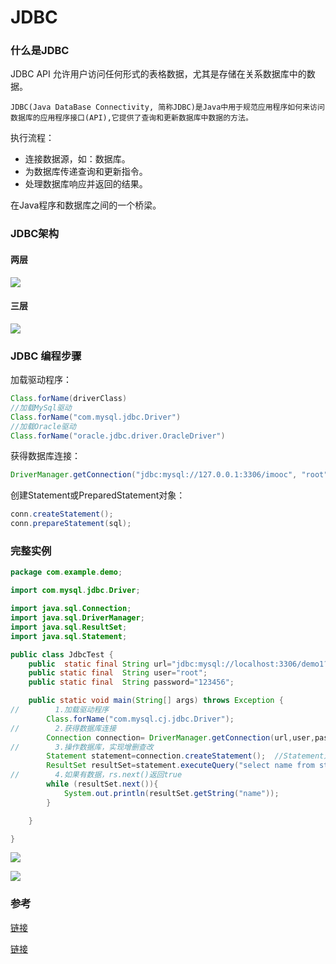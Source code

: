 # JDBC


### 什么是JDBC

JDBC API 允许用户访问任何形式的表格数据，尤其是存储在关系数据库中的数据。

`JDBC(Java DataBase Connectivity, 简称JDBC)是Java中用于规范应用程序如何来访问数据库的应用程序接口(API),它提供了查询和更新数据库中数据的方法。`

执行流程：

- 连接数据源，如：数据库。
- 为数据库传递查询和更新指令。
- 处理数据库响应并返回的结果。

在Java程序和数据库之间的一个桥梁。



### JDBC架构

#### 两层

![](https://gitee.com/shilongshen/xiaoxingimagebad/raw/master/img/20210302192718.png)

#### 三层

![](https://gitee.com/shilongshen/xiaoxingimagebad/raw/master/img/20210302192756.png)



### JDBC 编程步骤

加载驱动程序：

```java
Class.forName(driverClass)
//加载MySql驱动
Class.forName("com.mysql.jdbc.Driver")
//加载Oracle驱动
Class.forName("oracle.jdbc.driver.OracleDriver")
```

获得数据库连接：

```java
DriverManager.getConnection("jdbc:mysql://127.0.0.1:3306/imooc", "root", "root");
```

创建Statement或PreparedStatement对象：

```java
conn.createStatement();
conn.prepareStatement(sql);
```



### 完整实例

```java
package com.example.demo;

import com.mysql.jdbc.Driver;

import java.sql.Connection;
import java.sql.DriverManager;
import java.sql.ResultSet;
import java.sql.Statement;

public class JdbcTest {
    public  static final String url="jdbc:mysql://localhost:3306/demo1?serverTimezone=GMT%2B8&useUnicode=true&characterEncoding=utf-8";
    public static final  String user="root";
    public static final  String password="123456";

    public static void main(String[] args) throws Exception {
//        1.加载驱动程序
        Class.forName("com.mysql.cj.jdbc.Driver");
//        2.获得数据库连接
        Connection connection= DriverManager.getConnection(url,user,password);
//        3.操作数据库，实现增删查改
        Statement statement=connection.createStatement();  //Statement对象用于向数据库发送SQL语句
        ResultSet resultSet=statement.executeQuery("select name from student");
//        4.如果有数据，rs.next()返回true
        while (resultSet.next()){
            System.out.println(resultSet.getString("name"));
        }

    }

}

```

![](https://gitee.com/shilongshen/xiaoxingimagebad/raw/master/img/20210302194502.png)

![](https://gitee.com/shilongshen/xiaoxingimagebad/raw/master/img/20210302194557.png)

### 参考

[链接](https://www.runoob.com/w3cnote/jdbc-use-guide.html)

[链接](https://blog.csdn.net/qq_22172133/article/details/81266048)
